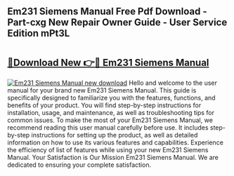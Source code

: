 ## Em231 Siemens Manual Free Pdf Download - Part-cxg New Repair Owner Guide - User Service Edition mPt3L

# <h2><a href="http://bc32630.oget.top/?id=Em231+Siemens+Manual">🔗Download New 👉🔴 Em231 Siemens Manual</a></h2>

[![Em231 Siemens Manual new download](https://i.imgur.com/5g1atiW.png)](http://bc32630.oget.top/?id=Em231+Siemens+Manual)
Hello and welcome to the user manual for your brand new Em231 Siemens Manual. This guide is specifically designed to familiarize you with the features, functions, and benefits of your product. You will find step-by-step instructions for installation, usage, and maintenance, as well as troubleshooting tips for common issues. To make the most of your Em231 Siemens Manual, we recommend reading this user manual carefully before use. It includes step-by-step instructions for setting up the product, as well as detailed information on how to use its various features and capabilities. Experience the efficiency of list of features while using your new Em231 Siemens Manual. Your Satisfaction is Our Mission Em231 Siemens Manual. We are dedicated to ensuring your complete satisfaction.
